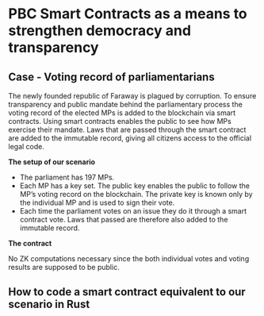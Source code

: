 # PBC Smart Contracts as a means to strengthen democracy and transparency

## Case - Voting record of parliamentarians
The newly founded republic of Faraway is plagued by corruption. To ensure transparency and public mandate behind the parliamentary process the voting record of the elected MPs is added to the blockchain via smart contracts. Using smart contracts enables the public to see how MPs exercise their mandate. Laws that are passed through the smart contract are added to the immutable record, giving all citizens access to the official legal code.


**The setup of our scenario**
- The parliament has 197 MPs.
- Each MP has a key set. The public key enables the public to follow the MP’s voting record on the blockchain. The private key is known only by the individual MP and is used to sign their vote.
- Each time the parliament votes on an issue they do it through a smart contract vote. Laws that passed are therefore also added to the immutable record.

**The contract**

No ZK computations necessary since the both individual votes and voting results are supposed to be public.

## How to code a smart contract equivalent to our scenario in Rust
 
